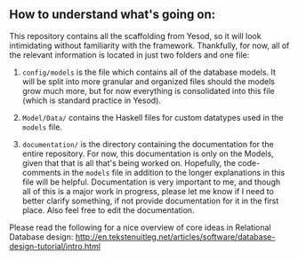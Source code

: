 ## How to understand what's going on:

This repository contains all the scaffolding from Yesod, so it will look
intimidating without familiarity with the framework. Thankfully, for now, all
of the relevant information is located in just two folders and one file:

  1. `config/models` is the file which contains all of the database models. It
  will be split into more granular and organized files should the models grow
  much more, but for now everything is consolidated into this file (which is
  standard practice in Yesod).

  2. `Model/Data/` contains the Haskell files for custom datatypes used in the
  `models` file.

  3. `documentation/` is the directory containing the documentation for the
  entire repository. For now, this documentation is only on the Models, given
  that that is all that's being worked on. Hopefully, the code-comments in the
  `models` file in addition to the longer explanations in this file will be
  helpful. Documentation is very important to me, and though all of this is a
  major work in progress, please let me know if I need to better clarify
  something, if not provide documentation for it in the first place. Also feel
  free to edit the documentation.

Please read the following for a nice overview of core ideas in Relational
Database design:
http://en.tekstenuitleg.net/articles/software/database-design-tutorial/intro.html
